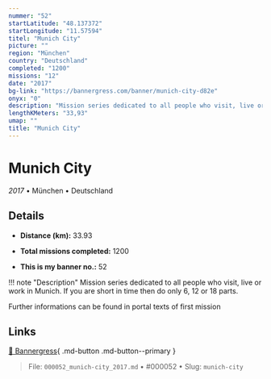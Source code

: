 ```yaml
---
nummer: "52"
startLatitude: "48.137372"
startLongitude: "11.57594"
titel: "Munich City"
picture: ""
region: "München"
country: "Deutschland"
completed: "1200"
missions: "12"
date: "2017"
bg-link: "https://bannergress.com/banner/munich-city-d82e"
onyx: "0"
description: "Mission series dedicated to all people who visit, live or work in Munich. If you are short in time then do only 6, 12 or 18 parts.\n\nFurther informations can be found in portal texts of first mission"
lengthKMeters: "33,93"
umap: ""
title: "Munich City"
---
```

# Munich City

*2017* • München • Deutschland



## Details
- **Distance (km):** 33.93

- **Total missions completed:** 1200
- **This is my banner no.:** 52


!!! note "Description"
    Mission series dedicated to all people who visit, live or work in Munich. If you are short in time then do only 6, 12 or 18 parts.

Further informations can be found in portal texts of first mission



## Links
[🔗 Bannergress](https://bannergress.com/banner/munich-city-d82e){ .md-button .md-button--primary }



> File: `000052_munich-city_2017.md` • #000052 • Slug: `munich-city`
